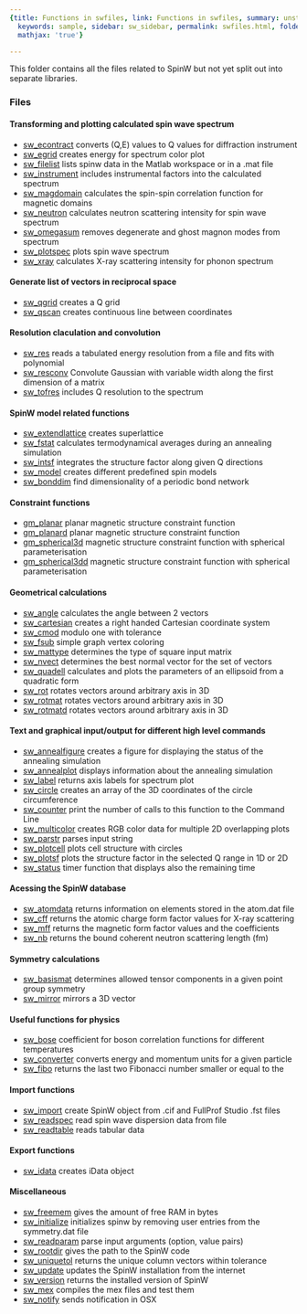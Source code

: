 ```yaml
---
{title: Functions in swfiles, link: Functions in swfiles, summary: unstructured functions,
  keywords: sample, sidebar: sw_sidebar, permalink: swfiles.html, folder: swfiles,
  mathjax: 'true'}

---
```

This folder contains all the files related to SpinW but not yet split out
into separate libraries.
 
### Files
 
#### Transforming and plotting calculated spin wave spectrum
 
* [sw_econtract](sw_econtract.html) converts (Q,E) values to Q values for diffraction instrument
* [sw_egrid](sw_egrid.html) creates energy for spectrum color plot
* [sw_filelist](sw_filelist.html) lists spinw data in the Matlab workspace or in a .mat file
* [sw_instrument](sw_instrument.html) includes instrumental factors into the calculated spectrum
* [sw_magdomain](sw_magdomain.html) calculates the spin-spin correlation function for magnetic domains
* [sw_neutron](sw_neutron.html) calculates neutron scattering intensity for spin wave spectrum
* [sw_omegasum](sw_omegasum.html) removes degenerate and ghost magnon modes from spectrum
* [sw_plotspec](sw_plotspec.html) plots spin wave spectrum
* [sw_xray](sw_xray.html) calculates X-ray scattering intensity for phonon spectrum
 
#### Generate list of vectors in reciprocal space
 
* [sw_qgrid](sw_qgrid.html) creates a Q grid
* [sw_qscan](sw_qscan.html) creates continuous line between coordinates
 
#### Resolution claculation and convolution
 
* [sw_res](sw_res.html) reads a tabulated energy resolution from a file and fits with polynomial
* [sw_resconv](sw_resconv.html) Convolute Gaussian with variable width along the first dimension of a matrix
* [sw_tofres](sw_tofres.html) includes Q resolution to the spectrum
 
#### SpinW model related functions
 
* [sw_extendlattice](sw_extendlattice.html) creates superlattice
* [sw_fstat](sw_fstat.html) calculates termodynamical averages during an annealing simulation
* [sw_intsf](sw_intsf.html) integrates the structure factor along given Q directions
* [sw_model](sw_model.html) creates different predefined spin models
* [sw_bonddim](sw_bonddim.html) find dimensionality of a periodic bond network
 
#### Constraint functions
 
* [gm_planar](gm_planar.html) planar magnetic structure constraint function 
* [gm_planard](gm_planard.html) planar magnetic structure constraint function 
* [gm_spherical3d](gm_spherical3d.html) magnetic structure constraint function with spherical parameterisation
* [gm_spherical3dd](gm_spherical3dd.html) magnetic structure constraint function with spherical parameterisation
 
#### Geometrical calculations
* [sw_angle](sw_angle.html) calculates the angle between 2 vectors
* [sw_cartesian](sw_cartesian.html) creates a right handed Cartesian coordinate system
* [sw_cmod](sw_cmod.html) modulo one with tolerance
* [sw_fsub](sw_fsub.html) simple graph vertex coloring
* [sw_mattype](sw_mattype.html) determines the type of square input matrix
* [sw_nvect](sw_nvect.html) determines the best normal vector for the set of vectors
* [sw_quadell](sw_quadell.html) calculates and plots the parameters of an ellipsoid from a quadratic form
* [sw_rot](sw_rot.html) rotates vectors around arbitrary axis in 3D
* [sw_rotmat](sw_rotmat.html) rotates vectors around arbitrary axis in 3D
* [sw_rotmatd](sw_rotmatd.html) rotates vectors around arbitrary axis in 3D
 
#### Text and graphical input/output for different high level commands
 
* [sw_annealfigure](sw_annealfigure.html) creates a figure for displaying the status of the annealing simulation
* [sw_annealplot](sw_annealplot.html) displays information about the annealing simulation
* [sw_label](sw_label.html) returns axis labels for spectrum plot
* [sw_circle](sw_circle.html) creates an array of the 3D coordinates of the circle circumference
* [sw_counter](sw_counter.html) print the number of calls to this function to the Command Line
* [sw_multicolor](sw_multicolor.html) creates RGB color data for multiple 2D overlapping plots
* [sw_parstr](sw_parstr.html) parses input string
* [sw_plotcell](sw_plotcell.html) plots cell structure with circles
* [sw_plotsf](sw_plotsf.html) plots the structure factor in the selected Q range in 1D or 2D
* [sw_status](sw_status.html) timer function that displays also the remaining time
 
#### Acessing the SpinW database
 
* [sw_atomdata](sw_atomdata.html) returns information on elements stored in the atom.dat file
* [sw_cff](sw_cff.html) returns the atomic charge form factor values for X-ray scattering
* [sw_mff](sw_mff.html) returns the magnetic form factor values and the coefficients
* [sw_nb](sw_nb.html) returns the bound coherent neutron scattering length (fm)
 
#### Symmetry calculations
 
* [sw_basismat](sw_basismat.html) determines allowed tensor components in a given point group symmetry
* [sw_mirror](sw_mirror.html) mirrors a 3D vector
 
#### Useful functions for physics
 
* [sw_bose](sw_bose.html) coefficient for boson correlation functions for different temperatures
* [sw_converter](sw_converter.html) converts energy and momentum units for a given particle
* [sw_fibo](sw_fibo.html) returns the last two Fibonacci number smaller or equal to the
 
#### Import functions
 
* [sw_import](sw_import.html) create SpinW object from .cif and FullProf Studio .fst files
* [sw_readspec](sw_readspec.html) read spin wave dispersion data from file
* [sw_readtable](sw_readtable.html) reads tabular data
 
#### Export functions
 
* [sw_idata](sw_idata.html) creates iData object
 
#### Miscellaneous
 
* [sw_freemem](sw_freemem.html) gives the amount of free RAM in bytes
* [sw_initialize](sw_initialize.html) initializes spinw by removing user entries from the symmetry.dat file
* [sw_readparam](sw_readparam.html) parse input arguments (option, value pairs)
* [sw_rootdir](sw_rootdir.html) gives the path to the SpinW code
* [sw_uniquetol](sw_uniquetol.html) returns the unique column vectors within tolerance
* [sw_update](sw_update.html) updates the SpinW installation from the internet
* [sw_version](sw_version.html) returns the installed version of SpinW
* [sw_mex](sw_mex.html) compiles the mex files and test them
* [sw_notify](sw_notify.html) sends notification in OSX

